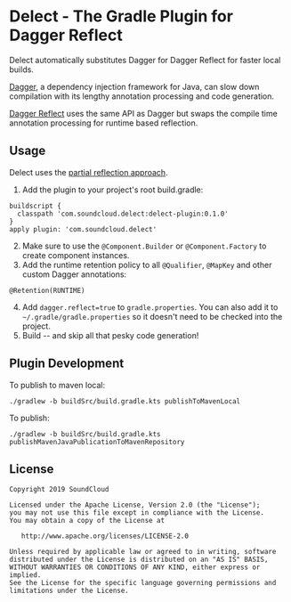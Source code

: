 # Delect - The Gradle Plugin for Dagger Reflect

Delect automatically substitutes Dagger for Dagger Reflect for faster local builds.

[Dagger](https://github.com/google/dagger), a dependency injection framework for Java, can slow down compilation with its lengthy annotation processing and code generation.

[Dagger Reflect](https://github.com/jakewharton/dagger-reflect) uses the same API as Dagger but swaps the compile time annotation processing for runtime based reflection.

## Usage
Delect uses the [partial reflection approach](https://github.com/jakewharton/dagger-reflect#usage).

1. Add the plugin to your project's root build.gradle:
```
buildscript {
  classpath 'com.soundcloud.delect:delect-plugin:0.1.0'
}
apply plugin: 'com.soundcloud.delect'
```
2. Make sure to use the `@Component.Builder` or `@Component.Factory` to create component instances.
3. Add the runtime retention policy to all `@Qualifier`, `@MapKey` and other custom Dagger annotations:
```
@Retention(RUNTIME)
```
4. Add `dagger.reflect=true` to `gradle.properties`.
  You can also add it to `~/.gradle/gradle.properties` so it doesn't need to be checked into the project.
5. Build -- and skip all that pesky code generation!

## Plugin Development

To publish to maven local:
```
./gradlew -b buildSrc/build.gradle.kts publishToMavenLocal
```
To publish:
```
./gradlew -b buildSrc/build.gradle.kts publishMavenJavaPublicationToMavenRepository
```

## License

```
Copyright 2019 SoundCloud

Licensed under the Apache License, Version 2.0 (the "License");
you may not use this file except in compliance with the License.
You may obtain a copy of the License at

   http://www.apache.org/licenses/LICENSE-2.0

Unless required by applicable law or agreed to in writing, software
distributed under the License is distributed on an "AS IS" BASIS,
WITHOUT WARRANTIES OR CONDITIONS OF ANY KIND, either express or implied.
See the License for the specific language governing permissions and
limitations under the License.
```
